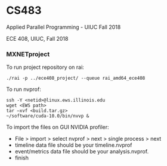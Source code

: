 # CS483

Applied Parallel Programming - UIUC Fall 2018

ECE 408, UIUC, Fall 2018

### MXNETproject

To run project repository on rai:

```./rai -p ../ece408_project/ --queue rai_amd64_ece408```

To run nvprof:

```
ssh -Y <netid>@linux.ews.illinois.edu
wget <EWS path>
tar –xvf <build.tar.gz>
~/software/cuda-10.0/bin/nvvp &
```

To import the files on GUI NVIDIA profiler:
- File > import > select nvprof > next > single process > next
- timeline data file should be your timeline.nvprof
- event/metrics data file should be your analysis.nvprof.
- finish
